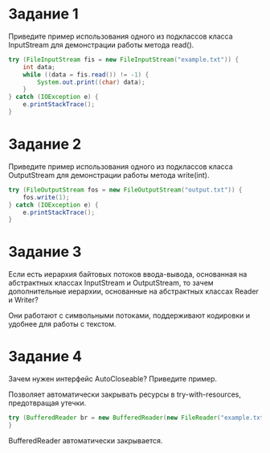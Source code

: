 # Задание 1

Приведите пример использования одного из подклассов класса InputStream для демонстрации работы метода read().
```java
try (FileInputStream fis = new FileInputStream("example.txt")) {
    int data;
    while ((data = fis.read()) != -1) {
        System.out.print((char) data);
    }
} catch (IOException e) {
    e.printStackTrace();
}
```
# Задание 2

Приведите пример использования одного из подклассов класса OutputStream для демонстрации работы метода write(int).
```java
try (FileOutputStream fos = new FileOutputStream("output.txt")) {
    fos.write(1);
} catch (IOException e) {
    e.printStackTrace();
}
```
# Задание 3

Если есть иерархия байтовых потоков ввода-вывода, основанная на абстрактных классах InputStream и OutputStream, то зачем дополнительные иерархии, основанные на абстрактных классах Reader и Writer?

Они работают с символьными потоками, поддерживают кодировки и удобнее для работы с текстом.

# Задание 4

Зачем нужен интерфейс AutoCloseable? Приведите пример.

Позволяет автоматически закрывать ресурсы в try-with-resources, предотвращая утечки.

```java
try (BufferedReader br = new BufferedReader(new FileReader("example.txt"))) {
}
```
BufferedReader автоматически закрывается.